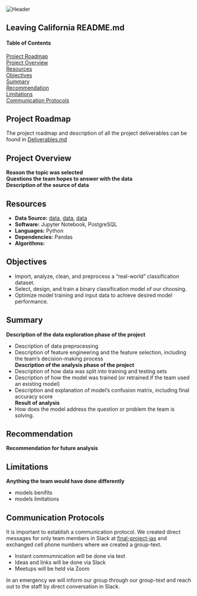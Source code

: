 ![Header](/pics/moviesETL.png)
## Leaving California README.md

#### Table of Contents  

[Project Roadmap](#project-roadmap )    
[Project Overview](#project-overview)  
[Resources](#resources)  
[Objectives](#objectives)  
[Summary](#summary)  
[Recommendation](#recommendation)  
[Limitations](#limitations)  
[Communication Protocols](#communication-protocols)  

## Project Roadmap  
The project roadmap and description of all the project deliverables can be found in [Deliverables.md](/Deliverables.md)  

## Project Overview  
**Reason the topic was selected**   
**Questions the team hopes to answer with the data**  
**Description of the source of data**

## Resources
- **Data Source:** [data](), [data](), [data]()
- **Software:** Jupyter Notebook, PostgreSQL  
- **Languages:** Python  
- **Dependencies:** Pandas  
- **Algorithms:**  

## Objectives   
- Import, analyze, clean, and preprocess a “real-world” classification dataset.
- Select, design, and train a binary classification model of our choosing.
- Optimize model training and input data to achieve desired model performance.

## Summary  
**Description of the data exploration phase of the project**  
- Description of data preprocessing
- Description of feature engineering and the feature selection, including the team’s decision-making process  
**Description of the analysis phase of the project**  
- Description of how data was split into training and testing sets  
- Description of how the model was trained (or retrained if the team used an existing model)
- Description and explanation of model’s confusion matrix, including final accuracy score    
**Result of analysis**  
- How does the model address the question or problem the team is solving.  

## Recommendation
**Recommendation for future analysis**   

## Limitations  
**Anything the team would have done differently**  
- models benifits 
- models limitations  
## Communication Protocols  
It is important to establish a communication protocol. We created direct messages for only team members in Slack at [final-project-jas](https://ucbdatasept19.slack.com/archives/CTXNA5K5G) and exchanged cell phone numbers where we created a group-text.  

- Instant commumnication will be done via text  
- Ideas and links will be done via Slack  
- Meetups will be held via Zoom  

In an emergency we will inform our group through our group-text and reach out to the staff by direct conversation in Slack.
